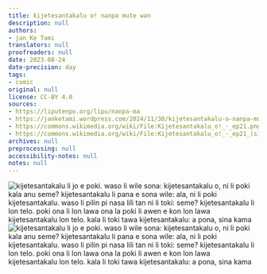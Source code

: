 ```yaml
---
title: kijetesantakalu o! nanpa mute wan
description: null
authors:
- jan Ke Tami
translators: null
proofreaders: null
date: 2023-08-24
date-precision: day
tags:
- comic
original: null
license: CC-BY 4.0
sources:
- https://liputenpo.org/lipu/nanpa-ma
- https://janketami.wordpress.com/2024/11/30/kijetesantakalu-o-nanpa-mute-wan/
- https://commons.wikimedia.org/wiki/File:Kijetesantakalu_o!_-_ep21.png
- https://commons.wikimedia.org/wiki/File:Kijetesantakalu_o!_-_ep21_(sitelen_pona).png
archives: null
preprocessing: null
accessibility-notes: null
notes: null
---
```


![kijetesantakalu li jo e poki. waso li wile sona: kijetesantakalu o, ni li poki kala anu seme? kijetesantakalu li pana e sona wile: ala, ni li poki kijetesantakalu. waso li pilin pi nasa lili tan ni li toki: seme? kijetesantakalu li lon telo. poki ona li lon lawa ona la poki li awen e kon lon lawa kijetesantakalu lon telo. kala li toki tawa kijetesantakalu: a pona, sina kama](https://upload.wikimedia.org/wikipedia/commons/b/bd/Kijetesantakalu_o%21_-_ep21.png)
![kijetesantakalu li jo e poki. waso li wile sona: kijetesantakalu o, ni li poki kala anu seme? kijetesantakalu li pana e sona wile: ala, ni li poki kijetesantakalu. waso li pilin pi nasa lili tan ni li toki: seme? kijetesantakalu li lon telo. poki ona li lon lawa ona la poki li awen e kon lon lawa kijetesantakalu lon telo. kala li toki tawa kijetesantakalu: a pona, sina kama](https://upload.wikimedia.org/wikipedia/commons/e/e0/Kijetesantakalu_o%21_-_ep21_%28sitelen_pona%29.png)
